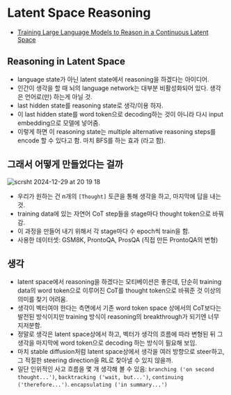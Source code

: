 # Latent Space Reasoning
- [Training Large Language Models to Reason in a Continuous Latent Space](https://arxiv.org/pdf/2412.06769)

## Reasoning in Latent Space
- language state가 아닌 latent state에서 reasoning을 하겠다는 아이디어.
- 인간이 생각을 할 때 뇌의 language network는 대부분 비활성화되어 있다. 생각은 언어로(만) 하는게 아닐 것.
- last hidden state를 reasoning state로 생각/이용 하자.
- 이 last hidden state를 word token으로 decoding하는 것이 아니라 다시 input embedding으로 모델에 넣어줌.
- 이렇게 하면 이 reasoning state는 multiple alternative reasoning steps를 encode 할 수 있다고 함. 마치 BFS를 하는 효과 (라고 함).

## 그래서 어떻게 만들었다는 걸까
![scrsht 2024-12-29 at 20 19 18](https://github.com/user-attachments/assets/338e2de1-70eb-4aff-a030-cb59ca4fe951)
- 우리가 원하는 건 n개의 `[Thought]` 토큰을 통해 생각을 하고, 마지막에 답을 내는 것.
- training data에 있는 자연어 CoT step들을 stage마다 thought token으로 바꿔감.
- 이 과정을 만들어 내기 위해서 각 stage마다 수 epoch씩 train을 함.
- 사용한 데이터셋: GSM8K, ProntoQA, ProsQA (직접 만든 ProntoQA의 변형)

## 생각
- latent space에서 reasoning을 하겠다는 모티베이션은 좋은데, 단순히 training data의 word token으로 이루어진 CoT를 thought token으로 바꿔준 것 이상의 의미를 찾기 어려움.
- 생각이 벡터여야 한다는 측면에서 기존 word token space 상에서의 CoT보다는 발전된 방식이지만 training 방식이 reasoning의 breakthrough가 되기엔 너무 지저분함.
- 정말로 생각은 latent space상에서 하고, 벡터가 생각의 흐름에 따라 변형된 뒤 그 생각을 마지막에 word token으로 decoding 하는 방식이 필요해 보임.
- 마치 stable diffusion처럼 latent space상에서 생각을 여러 방향으로 steer하고, 그 적절한 steering direction을 RL로 찾아낼 수 있지 않을까.
- 일단 인위적인 사고 흐름을 몇 개 생각해 볼 수 있음: `branching ('on second thought...')`, `backtracking ('wait, but...')`, `continuing ('therefore...')`. `encapsulating ('in summary...')`
